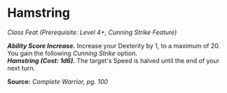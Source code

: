 # Hamstring
*Class Feat (Prerequisite: Level 4+, Cunning Strike Feature)*

***Ability Score Increase.*** Increase your Dexterity by 1, to a maximum of 20.  
You gain the following *Cunning Strike* option.  
***Hamstring (Cost: 1d6).*** The target's Speed is halved until the end of your next turn.



**Source:** *Complete Warrior, pg. 100*